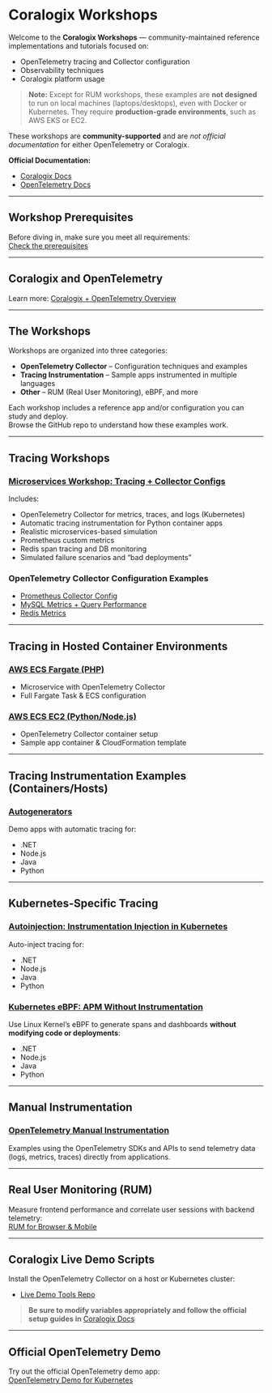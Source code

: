 # Coralogix Workshops

Welcome to the **Coralogix Workshops** — community-maintained reference implementations and tutorials focused on:

- OpenTelemetry tracing and Collector configuration
- Observability techniques
- Coralogix platform usage

> **Note:** Except for RUM workshops, these examples are **not designed** to run on local machines (laptops/desktops), even with Docker or Kubernetes. They require **production-grade environments**, such as AWS EKS or EC2.

These workshops are **community-supported** and are *not official documentation* for either OpenTelemetry or Coralogix.

**Official Documentation:**

- [Coralogix Docs](https://coralogix.com/docs/)
- [OpenTelemetry Docs](https://opentelemetry.io/)

---

## Workshop Prerequisites

Before diving in, make sure you meet all requirements:  
[Check the prerequisites](prereqs.md)

---

## Coralogix and OpenTelemetry

Learn more: [Coralogix + OpenTelemetry Overview](https://coralogix.com/docs/opentelemetry/getting-started/)

---

## The Workshops

Workshops are organized into three categories:

- **OpenTelemetry Collector** – Configuration techniques and examples
- **Tracing Instrumentation** – Sample apps instrumented in multiple languages
- **Other** – RUM (Real User Monitoring), eBPF, and more

Each workshop includes a reference app and/or configuration you can study and deploy.  
Browse the GitHub repo to understand how these examples work.

---

## Tracing Workshops

### [Microservices Workshop: Tracing + Collector Configs](otel/microservices/index.md)

Includes:

- OpenTelemetry Collector for metrics, traces, and logs (Kubernetes)
- Automatic tracing instrumentation for Python container apps
- Realistic microservices-based simulation
- Prometheus custom metrics
- Redis span tracing and DB monitoring
- Simulated failure scenarios and “bad deployments”

### OpenTelemetry Collector Configuration Examples

- [Prometheus Collector Config](otel/prometheus/index.md)
- [MySQL Metrics + Query Performance](otel/mysql/index.md)
- [Redis Metrics](otel/redis/index.md)

---

## Tracing in Hosted Container Environments

### [AWS ECS Fargate (PHP)](otel/ecs-fargate/index.md)

- Microservice with OpenTelemetry Collector
- Full Fargate Task & ECS configuration

### [AWS ECS EC2 (Python/Node.js)](otel/ecs-ec2/index.md)

- OpenTelemetry Collector container setup
- Sample app container & CloudFormation template

---

## Tracing Instrumentation Examples (Containers/Hosts)

### [Autogenerators](otel/autogenerators/index.md)

Demo apps with automatic tracing for:

- .NET
- Node.js
- Java
- Python

---

## Kubernetes-Specific Tracing

### [Autoinjection: Instrumentation Injection in Kubernetes](otel/autoinjection/index.md)

Auto-inject tracing for:

- .NET
- Node.js
- Java
- Python

### [Kubernetes eBPF: APM Without Instrumentation](otel/ebpf/index.md)

Use Linux Kernel’s eBPF to generate spans and dashboards **without modifying code or deployments**:

- .NET
- Node.js
- Java
- Python

---

## Manual Instrumentation

### [OpenTelemetry Manual Instrumentation](otel/manual-instrumentation/index.md)

Examples using the OpenTelemetry SDKs and APIs to send telemetry data (logs, metrics, traces) directly from applications.

---

## Real User Monitoring (RUM)

Measure frontend performance and correlate user sessions with backend telemetry:  
[RUM for Browser & Mobile](rum/index.md)

---

## Coralogix Live Demo Scripts

Install the OpenTelemetry Collector on a host or Kubernetes cluster:

- [Live Demo Tools Repo](https://github.com/coralogix/workshops/tree/master/livedemotools)

> **Be sure to modify variables appropriately and follow the official setup guides in** [Coralogix Docs](https://coralogix.com/docs/)

---

## Official OpenTelemetry Demo

Try out the official OpenTelemetry demo app:  
[OpenTelemetry Demo for Kubernetes](otel/opentelemetrydemo/index.md)

